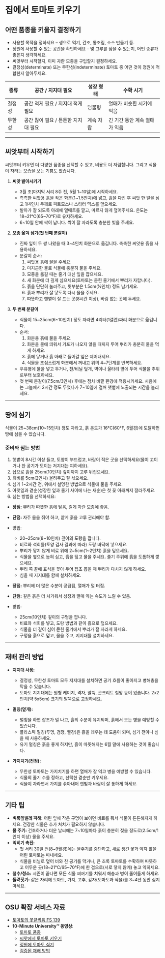 # 집에서 토마토 키우기

## 어떤 품종을 키울지 결정하기

- 사용할 목적을 정하세요 – 생으로 먹기, 건조, 통조림, 소스 만들기 등.
- 정원에 사용할 수 있는 공간을 확인하세요 – 몇 그루를 심을 수 있는지, 어떤 종류가 좋은지 생각하세요.
- 씨앗부터 시작할지, 이미 자란 모종을 구입할지 결정하세요.
- 결정성(determinate) 또는 무한성(indeterminate) 토마토 중 어떤 것이 정원에 적합한지 알아두세요.


| 종류          | 공간 / 지지대 필요            | 성장 형태       | 수확 시기                        |
|---------------|-----------------------------|----------------|----------------------------------|
| 결정성        | 공간 적게 필요 / 지지대 적게 필요 | 덤불형         | 열매가 비슷한 시기에 익음         |
| 무한성        | 공간 많이 필요 / 튼튼한 지지대 필요 | 계속 자람      | 긴 기간 동안 계속 열매가 익음      |

---

## 씨앗부터 시작하기

씨앗부터 키우면 더 다양한 품종을 선택할 수 있고, 비용도 더 저렴합니다. 그리고 식물이 자라는 모습을 보는 기쁨도 있습니다.

1. **씨앗 발아시키기**
   - 3월 초(마지막 서리 8주 전, 5월 1~10일)에 시작하세요.
   - 촉촉한 씨앗용 흙을 작은 화분(1~1.5인치)에 넣고, 흙을 다진 후 씨앗 한 알을 심고 1/4인치 두께로 피트모스나 스타터 믹스를 덮으세요.
   - 발아가 잘 되도록 아래에 열매트를 깔고, 마르지 않게 덮어주세요. 온도는 18~21°C(65~70°F)로 유지하세요.
   - 6~10일 안에 싹이 납니다. 싹이 잘 자라도록 충분한 빛을 주세요.

2. **모종 옮겨 심기(첫 번째 분갈이)**
   - 진짜 잎이 두 쌍 나왔을 때 3~4인치 화분으로 옮깁니다. 촉촉한 씨앗용 흙을 사용하세요.
   - 분갈이 순서:
     1. 씨앗용 흙에 물을 주세요.
     2. 미지근한 물로 식물에 충분히 물을 주세요.
     3. 모종을 옮길 때는 줄기 대신 잎을 잡으세요.
     4. 새 화분에 더 깊게 심으세요(토마토는 묻힌 줄기에서 뿌리가 자랍니다).
     5. 흙을 단단히 눌러주고, 윗부분은 1.5cm(½인치) 정도 남기세요.
     6. 흙과 뿌리가 잘 닿도록 다시 물을 주세요.
     7. 따뜻하고 햇볕이 잘 드는 곳(8시간 이상), 바람 없는 곳에 두세요.

3. **두 번째 분갈이**
   - 식물이 15~25cm(6~10인치) 정도 자라면 4리터(1갤런)짜리 화분으로 옮깁니다.
   - 순서:
     1. 화분용 흙에 물을 주세요.
     2. 화분을 물에 띄워서 기포가 나오지 않을 때까지 두어 뿌리가 충분히 물을 먹게 하세요.
     3. 흙에 닿거나 흙 아래로 들어갈 잎은 떼어내세요.
     4. 식물을 조심스럽게 화분에서 꺼내고 위의 4~7단계를 반복하세요.
   - 우유병에 물을 넣고 두거나, 천/비닐 덮개, 벽이나 울타리 옆에 두어 식물을 추위로부터 보호하세요.
   - 첫 번째 분갈이(7.5cm/3인치) 후에는 점차 바깥 환경에 적응시키세요. 처음에는 그늘에서 2시간 정도 두었다가 7~10일에 걸쳐 햇볕에 노출되는 시간을 늘리세요.

---

## 땅에 심기

식물이 25~38cm(10~15인치) 정도 자라고, 흙 온도가 16°C(60°F, 6월경)에 도달하면 땅에 심을 수 있습니다.

### 준비와 심는 방법

1. 햇볕이 8시간 이상 들고, 토양이 부드럽고, 바람이 적은 곳을 선택하세요(물이 고이거나 찬 공기가 모이는 저지대는 피하세요).
2. 삽으로 흙을 25cm(10인치) 깊이까지 고루 뒤집으세요.
3. 퇴비를 5cm(2인치) 올려주고 잘 섞으세요.
4. 심기 1~2시간 전, 위에서 설명한 방법으로 식물에 물을 주세요.
5. 아랫잎과 곁순(성장한 잎과 줄기 사이에 나는 새순)은 첫 꽃 아래까지 잘라주세요.
6. 심는 방법을 선택하세요:


- **장점:** 뿌리가 따뜻한 흙에 닿음, 길게 자란 모종에 좋음.
- **단점:** 자주 물을 줘야 하고, 얕게 흙을 고루 관리해야 함.
- 방법:
  - 20~25cm(8~10인치) 깊이의 도랑을 팝니다.
  - 비료와 석회를(토양 검사 결과에 따라) 도랑 바닥에 넣으세요.
  - 뿌리가 닿지 않게 비료 위에 2~5cm(1~2인치) 흙을 덮으세요.
  - 식물을 옆으로 눕혀 심고, 흙을 덮고 물을 주세요. 줄기 주위에 흙을 도톰하게 쌓으세요.
  - 뿌리 쪽 끝에 표식을 꽂아 두어 잡초 뽑을 때 뿌리가 다치지 않게 하세요.
  - 심을 때 지지대를 함께 설치하세요.


- **장점:** 뿌리에 더 많은 수분이 공급됨, 열매가 덜 터짐.
- **단점:** 깊은 흙은 더 차가워서 성장과 열매 익는 속도가 느릴 수 있음.
- 방법:
  - 25cm(10인치) 깊이의 구멍을 팝니다.
  - 비료와 석회를 넣고, 도랑 방법과 같이 흙으로 덮으세요.
  - 식물을 더 깊이 심어 묻힌 줄기에서 뿌리가 잘 자라게 하세요.
  - 구멍을 흙으로 덮고, 물을 주고, 지지대를 설치하세요.

---

## 재배 관리 방법

- **지지대 사용:**
  - 결정성, 무한성 토마토 모두 지지대를 설치하면 공기 흐름이 좋아지고 병해충을 막을 수 있습니다.
  - 토마토 지지대에는 원형 케이지, 격자, 말뚝, 콘크리트 철망 등이 있습니다. 2x2인치(약 5x5cm) 크기의 말뚝으로 고정하세요.

- **멀칭(덮개):**
  - 멀칭을 하면 잡초가 덜 나고, 흙의 수분이 유지되며, 흙에서 오는 병을 예방할 수 있습니다.
  - 플라스틱 멀칭(투명, 검정, 빨강)은 흙을 데우는 데 도움이 되며, 심기 전이나 심을 때 사용하세요.
  - 유기 멀칭은 흙을 좋게 하지만, 흙이 따뜻해지는 6월 말에 사용하는 것이 좋습니다.

- **가지치기(전정):**
  - 무한성 토마토는 가지치기를 하면 열매가 잘 익고 병을 예방할 수 있습니다.
  - 식물의 줄기 수를 정하고, 선택한 곁순만 키우세요.
  - 식물이 자라면서 가지를 솎아내어 햇빛과 바람이 잘 통하게 하세요.

---

## 기타 팁

- **벼룩잎벌레 피해:** 어린 잎에 작은 구멍이 보이면 비료를 줘서 식물이 튼튼해지게 하세요. 건강한 식물은 추가 처치가 필요하지 않습니다.
- **물 주기:** 건조하거나 더운 날씨에는 7~10일마다 흙이 충분히 젖을 정도로(2.5cm/1인치 이상) 물을 주세요.
- **익히기 촉진:**
  - 첫 서리 30일 전(8~9월경)에는 물주기를 중단하고, 새로 생긴 꽃과 익지 않을 어린 토마토는 따내세요.
  - 식물을 비닐로 덮어 비와 찬 공기를 막거나, 큰 초록 토마토를 수확하여 따뜻하고 어두운 곳(18~21°C/65~70°F)에 한 겹으로(서로 닿지 않게) 놓고 익히세요.
- **철수/청소:** 시즌이 끝나면 모든 식물 찌꺼기를 치워서 해충과 병이 줄어들게 하세요.
- **돌려짓기:** 같은 자리에 토마토, 가지, 고추, 감자(토마토과 식물)를 3~4년 동안 심지 마세요.

---

## OSU 확장 서비스 자료

- [토마토의 꽃끝썩음 FS 139](http://catalog.extension.oregonstate.edu/)
- **10-Minute University™ 동영상:**
  - [토마토 품종](https://www.youtube.com/watch?v=K0Sl3YWDazo)
  - [씨앗에서 토마토 키우기](https://www.youtube.com/watch?v=Zs0lZNMIuzA)
  - [정원에 토마토 심기](https://www.youtube.com/watch?v=Pucpx5fuKdk)
  - [검증된 재배 방법](https://www.youtube.com/watch?v=lpVBg-e_1vE)
